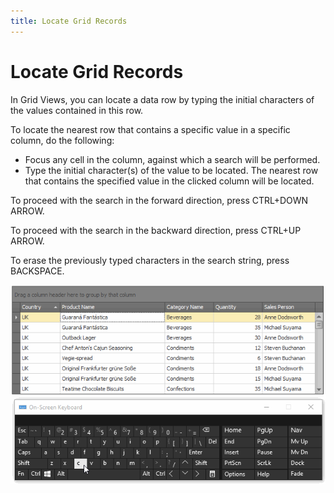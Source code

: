 ```yaml
---
title: Locate Grid Records
---
```

# Locate Grid Records
In Grid Views, you can locate a data row by typing the initial characters of the values contained in this row.

To locate the nearest row that contains a specific value in a specific column, do the following:
* Focus any cell in the column, against which a search will be performed.
* Type the initial character(s) of the value to be located. The nearest row that contains the specified value in the clicked column will be located.

To proceed with the search in the forward direction, press CTRL+DOWN ARROW.

To proceed with the search in the backward direction, press CTRL+UP ARROW.

To erase the previously typed characters in the search string, press BACKSPACE.

![IncrementalSearch_anim.gif](../../../images/img2847.gif)